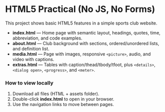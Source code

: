 # HTML5 Practical (No JS, No Forms)

This project shows basic HTML5 features in a simple sports club website.

- **index.html** — Home page with semantic layout, headings, quotes, time, abbreviation, and code examples.  
- **about.html** — Club background with sections, ordered/unordered lists, and definition list.  
- **media.html** — Page with images, responsive `<picture>`, audio, and video with captions.  
- **extras.html** — Tables with caption/thead/tbody/tfoot, plus `<details>`, `<dialog open>`, `<progress>`, and `<meter>`.  




### How to view locally
1. Download all files (HTML + assets folder).  
2. Double-click **index.html** to open in your browser.  
3. Use the navigation links to move between pages.  
